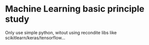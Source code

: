 
# Machine Learning basic principle study 
Only use simple python, witout using recondite libs like scikitlearn/keras/tensorflow...
